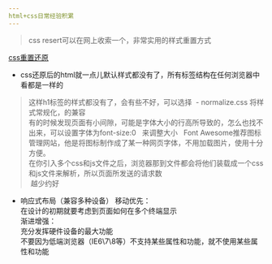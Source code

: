 ```yaml
---
html+css日常经验积累
---  
```


> css resert可以在网上收索一个，非常实用的样式重置方式  

[css重置还原](cssresert.com)  
- css还原后的html就一点儿默认样式都没有了，所有标签结构在任何浏览器中看都是一样的  
> 这样h1标签的样式都没有了，会有些不好，可以选择
  - normalize.css 将样式常规化，的兼容  
> 有的时候发现页面有小间隙，可能是字体大小的行高所导致的，怎么也找不出来，可以设置字体为font-size:0  
来调整大小  
> Font Awesome推荐图标管理网站，他是将图标制作成了某一种网页字体，不用加载图片，使用十分方便。  
> 在你引入多个css和js文件之后，浏览器那到文件都会将他们装载成一个css和js文件来解析，所以页面所发送的请求数  
  越少约好  

- 响应式布局（兼容多种设备）
移动优先：  
在设计的初期就要考虑到页面如何在多个终端显示  
渐进增强：  
充分发挥硬件设备的最大功能  
不要因为低端浏览器（IE6\7\8等）不支持某些属性和功能，就不使用某些属性和功能  

